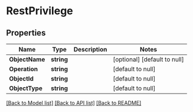 # RestPrivilege

## Properties
Name | Type | Description | Notes
------------ | ------------- | ------------- | -------------
**ObjectName** | **string** |  | [optional] [default to null]
**Operation** | **string** |  | [default to null]
**ObjectId** | **string** |  | [default to null]
**ObjectType** | **string** |  | [default to null]

[[Back to Model list]](../README.md#documentation-for-models) [[Back to API list]](../README.md#documentation-for-api-endpoints) [[Back to README]](../README.md)


